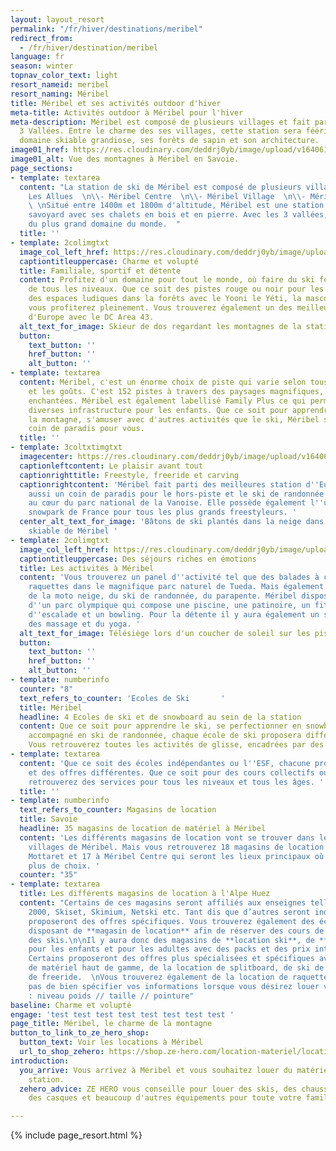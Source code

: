 ```yaml
---
layout: layout_resort
permalink: "/fr/hiver/destinations/meribel"
redirect_from:
  - /fr/hiver/destination/meribel
language: fr
season: winter
topnav_color_text: light
resort_nameid: meribel
resort_naming: Méribel
title: Méribel et ses activités outdoor d'hiver
meta-title: Activités outdoor à Méribel pour l'hiver
meta-description: Méribel est composé de plusieurs villages et fait parti du domaine les
  3 Vallées. Entre le charme des ses villages, cette station sera féérique avec son
  domaine skiable grandiose, ses forêts de sapin et son architecture.
image01_href: https://res.cloudinary.com/deddrj0yb/image/upload/v1640611880/website/resorts/meribel/spurwing-agency-k_4m9_0PO3Q-unsplash_zjsfry.jpg
image01_alt: Vue des montagnes à Méribel en Savoie.
page_sections:
- template: textarea
  content: "La station de ski de Méribel est composé de plusieurs villages :  \n\\-
    Les Allues  \n\\- Méribel Centre  \n\\- Méribel Village  \n\\- Méribel Mottaret
    \ \nSitué entre 1400m et 1800m d'altitude, Méribel est une station au charme traditionnelle
    savoyard avec ses chalets en bois et en pierre. Avec les 3 vallées, elle bénéficie
    du plus grand domaine du monde.  "
  title: ''
- template: 2colimgtxt
  image_col_left_href: https://res.cloudinary.com/deddrj0yb/image/upload/v1640611854/website/resorts/meribel/antwon-i-bPsY__UVZHA-unsplash_zx4fs5.jpg
  captiontitleuppercase: Charme et volupté
  title: Familiale, sportif et détente
  content: Profitez d'un domaine pour tout le monde, où faire du ski fera le bonheur
    de tous les niveaux. Que ce soit des pistes rouge ou noir pour les plus sportifs,
    des espaces ludiques dans la forêts avec le Yooni le Yéti, la mascotte de Méribel,
    vous profiterez pleinement. Vous trouverez également un des meilleurs snowpark
    d'Europe avec le DC Area 43.
  alt_text_for_image: Skieur de dos regardant les montagnes de la station de Méribel
  button:
    text_button: ''
    href_button: ''
    alt_button: ''
- template: textarea
  content: Méribel, c'est un énorme choix de piste qui varie selon tous les niveaux
    et les goûts. C'est 152 pistes à travers des paysages magnifiques, des forêts
    enchantées. Méribel est également labellisé Family Plus ce qui permet d'avoir
    diverses infrastructure pour les enfants. Que ce soit pour apprendre le ski, découvrir
    la montagne, s'amuser avec d'autres activités que le ski, Méribel sera un petit
    coin de paradis pour vous.
  title: ''
- template: 3coltxtimgtxt
  imagecenter: https://res.cloudinary.com/deddrj0yb/image/upload/v1640612369/website/resorts/meribel/adrien-613m3PPmssA-unsplash_t5lzyn.jpg
  captionleftcontent: Le plaisir avant tout
  captionrighttitle: Freestyle, freeride et carving
  captionrightcontent: 'Méribel fait parti des meilleures station d''Europe. C''est
    aussi un coin de paradis pour le hors-piste et le ski de randonnée avec ses montagnes
    au cœur du parc national de la Vanoise. Elle possède également l''un des meilleures
    snowpark de France pour tous les plus grands freestyleurs. '
  center_alt_text_for_image: 'Bâtons de ski plantés dans la neige dans le domaine
    skiable de Méribel '
- template: 2colimgtxt
  image_col_left_href: https://res.cloudinary.com/deddrj0yb/image/upload/v1640611898/website/resorts/meribel/adrien-W_Qx14PIXw8-unsplash_averf1.jpg
  captiontitleuppercase: Des séjours riches en émotions
  title: Les activités à Méribel
  content: 'Vous trouverez un panel d''activité tel que des balades à cheval, de la
    raquettes dans le magnifique parc naturel de Tueda. Mais également du ski de fond,
    de la moto neige, du ski de randonnée, du parapente. Méribel dispose également
    d''un parc olympique qui compose une piscine, une patinoire, un fitness, un mur
    d''escalade et un bowling. Pour la détente il y aura également un spa ainsi que
    des massage et du yoga. '
  alt_text_for_image: Télésiège lors d'un coucher de soleil sur les pistes de Méribel
  button:
    text_button: ''
    href_button: ''
    alt_button: ''
- template: numberinfo
  counter: "8"
  text_refers_to_counter: 'Ecoles de Ski       '
  title: Méribel
  headline: 4 Ecoles de ski et de snowboard au sein de la station
  content: Que ce soit pour apprendre le ski, se perfectionner en snowboard ou être
    accompagné en ski de randonnée, chaque école de ski proposera différentes offres.
    Vous retrouverez toutes les activités de glisse, encadrées par des moniteurs.
- template: textarea
  content: 'Que ce soit des écoles indépendantes ou l''ESF, chacune propose des services
    et des offres différentes. Que ce soit pour des cours collectifs ou privées, vous
    retrouverez des services pour tous les niveaux et tous les âges. '
  title: ''
- template: numberinfo
  text_refers_to_counter: Magasins de location
  title: Savoie
  headline: 35 magasins de location de matériel à Méribel
  content: 'Les différents magasins de location vont se trouver dans les différents
    villages de Méribel. Mais vous retrouverez 18 magasins de location de ski à Méribel
    Mottaret et 17 à Méribel Centre qui seront les lieux principaux où trouver le
    plus de choix. '
  counter: "35"
- template: textarea
  title: Les différents magasins de location à l'Alpe Huez
  content: "Certains de ces magasins seront affiliés aux enseignes telles que Sport
    2000, Skiset, Skimium, Netski etc. Tant dis que d’autres seront indépendants et
    proposeront des offres spécifiques. Vous trouverez également des écoles de ski
    disposant de **magasin de location** afin de réserver des cours de ski et de louer
    des skis.\n\nIl y aura donc des magasins de **location ski**, de **location snowboard**
    pour les enfants et pour les adultes avec des packs et des prix intéressants.
    Certains proposeront des offres plus spécialisées et spécifiques avec de la location
    de matériel haut de gamme, de la location de splitboard, de ski de randonnée et
    de freeride.  \nVous trouverez également de la location de raquette et de luge.\n\nN’oubliez
    pas de bien spécifier vos informations lorsque vous désirez louer votre matériel
    : niveau poids // taille // pointure"
baseline: Charme et volupté
engage: 'test test test test test test test test '
page_title: Méribel, le charme de la montagne
button_to_link_to_ze_hero_shop:
  button_text: Voir les locations à Méribel
  url_to_shop_zehero: https://shop.ze-hero.com/location-materiel/location-ski/location-ski-enfant?station=meribel&equipmentslug=%2Flocation-ski&rental_quality=0&oldslug=%2Flocation-ski&subslug=%2Flocation-ski-adulte&start-date=25%2F12%2F2021&number_rental_days=1
introduction:
  you_arrive: Vous arrivez à Méribel et vous souhaitez louer du matériel dans cette
    station.
  zehero_advice: ZE HERO vous conseille pour louer des skis, des chaussures de ski,
    des casques et beaucoup d'autres équipements pour toute votre famille

---
```

{% include page_resort.html %}